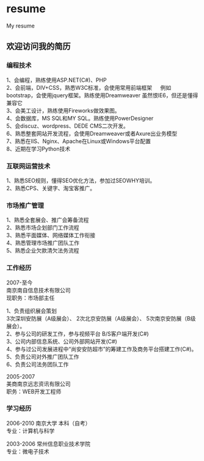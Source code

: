 resume
======

My resume

<h2>欢迎访问我的简历</h2>

<h3>编程技术</h3>
1、会编程，熟练使用ASP.NET(C#)、PHP<br>
2、会前端，DIV+CSS，熟悉W3C标准，会使用常用前端框架
　  例如bootstrap，会使用jquery框架。熟练使用Dreamweaver
      虽然恨IE6，但还是懂得兼容它<br>
3、会美工设计，熟练使用Fireworks做效果图。<br>
4、会数据库，MS SQL和MY SQL。熟练使用PowerDesigner<br>
5、会discuz、wordpress、DEDE CMS二次开发。 <br>
6、熟悉整套网站开发流程，会使用Dreamweaver或者Axure出业务模型<br>
7、熟悉在IIS、Nginx、Apache在Linux或Windows平台配置<br>
8、近期在学习Python技术<br>
<h3>互联网运营技术</h3>
1、熟悉SEO规则，懂得SEO优化方法，参加过SEOWHY培训。<br>
2、熟悉CPS、关键字、淘宝客推广。<br>

<h3>市场推广管理</h3>
1、熟悉全套展会、推广会筹备流程<br>
2、熟悉市场企划部门工作流程<br>
3、熟悉平面媒体、网络媒体工作衔接<br>
4、熟悉管理市场推广团队工作<br>
5、熟悉企业欠款清欠法务流程<br>


<h3>工作经历</h3>
2007-至今 <br>
南京南自信息技术有限公司<br>
现职务：市场部主任<br>

1、负责组织展会策划<br>
    3次深圳安防展（A级展会）、
    2次北京安防展（A级展会）、
    5次南京安防展（B级展会）。 <br>
2、参与公司的研发工作，参与视频平台 B/S客户端开发(C#) <br>
3、公司内部信息系统、公司外部网站开发(C#) <br>
4、参与过公司发展进程中“尚安安防超市”的筹建工作及商务平台搭建工作(C#)。<br> 
5、负责公司对外推广团队工作 <br>
6、负责公司法务团队工作<br>

2005-2007<br>
美商南京远志资讯有限公司<br>
职务：WEB开发工程师<br>

<h3>学习经历</h3>

2006-2010  南京大学 本科（自考）<br>
专业：计算机与科学<br>
      

2003-2006 常州信息职业技术学院<br>
专业：微电子技术<br>
